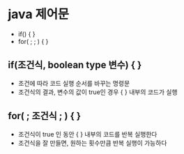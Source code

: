 # java 제어문
- if() { }
- for( ; ; ) { }

## if(조건식, boolean type 변수) { }
- 조건에 따라 코드 실행 순서를 바꾸는 명령문
- 조건식의 결과, 변수의 값이 true인 경우 { } 내부의 코드가 실행

## for( ; 조건식 ; ) { }
- 조건식이 true 인 동안 { } 내부의 코드를 반복 실행한다
- 조건식을 잘 만들면, 원하는 횟수만큼 반복 실행이 가능하다